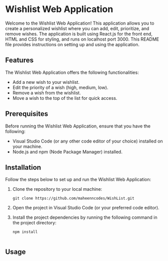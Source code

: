 # Wishlist Web Application

Welcome to the Wishlist Web Application! This application allows you to create a personalized wishlist where you can add, edit, prioritize, and remove wishes. The application is built using React.js for the front end, HTML and CSS for styling, and runs on localhost port 3000. This README file provides instructions on setting up and using the application.

## Features

The Wishlist Web Application offers the following functionalities:

- Add a new wish to your wishlist.
- Edit the priority of a wish (high, medium, low).
- Remove a wish from the wishlist.
- Move a wish to the top of the list for quick access.

## Prerequisites

Before running the Wishlist Web Application, ensure that you have the following:

- Visual Studio Code (or any other code editor of your choice) installed on your machine.
- Node.js and npm (Node Package Manager) installed.

## Installation

Follow the steps below to set up and run the Wishlist Web Application:

1. Clone the repository to your local machine:

   ```shell
   git clone https://github.com/maheenncodes/WishList.git

2. Open the project in Visual Studio Code (or your preferred code editor).
3. Install the project dependencies by running the following command in the project directory:
    ```shell
   npm install


## Usage

